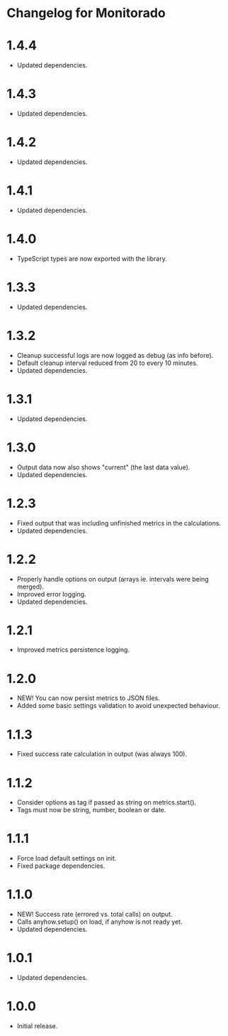 # Changelog for Monitorado

1.4.4
=====
* Updated dependencies.

1.4.3
=====
* Updated dependencies.

1.4.2
=====
* Updated dependencies.

1.4.1
=====
* Updated dependencies.

1.4.0
=====
* TypeScript types are now exported with the library.

1.3.3
=====
* Updated dependencies.

1.3.2
=====
* Cleanup successful logs are now logged as debug (as info before).
* Default cleanup interval reduced from 20 to every 10 minutes.
* Updated dependencies.

1.3.1
=====
* Updated dependencies.

1.3.0
=====
* Output data now also shows "current" (the last data value).
* Updated dependencies.

1.2.3
=====
* Fixed output that was including unfinished metrics in the calculations.
* Updated dependencies.

1.2.2
=====
* Properly handle options on output (arrays ie. intervals were being merged).
* Improved error logging.
* Updated dependencies.

1.2.1
=====
* Improved metrics persistence logging.

1.2.0
=====
* NEW! You can now persist metrics to JSON files.
* Added some basic settings validation to avoid unexpected behaviour.

1.1.3
=====
* Fixed success rate calculation in output (was always 100).

1.1.2
=====
* Consider options as tag if passed as string on metrics.start().
* Tags must now be string, number, boolean or date.

1.1.1
=====
* Force load default settings on init.
* Fixed package dependencies.

1.1.0
=====
* NEW! Success rate (errored vs. total calls) on output.
* Calls anyhow.setup() on load, if anyhow is not ready yet.
* Updated dependencies.

1.0.1
=====
* Updated dependencies.

1.0.0
=====
* Initial release.
